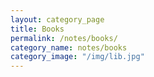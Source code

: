 ```yaml
---
layout: category_page
title: Books
permalink: /notes/books/
category_name: notes/books
category_image: "/img/lib.jpg"
---
```


